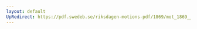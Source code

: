 ```yaml
---
layout: default
UpRedirect: https://pdf.swedeb.se/riksdagen-motions-pdf/1869/mot_1869__ak__00348/mot_1869__ak__00348_002.pdf
---
```

